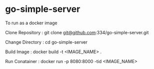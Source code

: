 # go-simple-server

To run as a docker image

Clone Repository : git clone git@github.com:334/go-simple-server.git

Change Directory : cd go-simple-server

Build Image : docker build -t <IMAGE_NAME> .

Run Conatainer : docker run -p 8080:8000 -tid <IMAGE_NAME>
